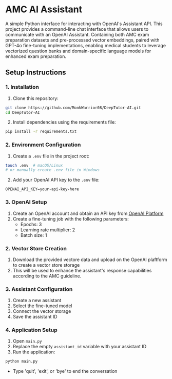 # AMC AI Assistant

A simple Python interface for interacting with OpenAI's Assistant API. This project provides a command-line chat interface that allows users to communicate with an OpenAI Assistant.
Containing both AMC exam preparation datasets and pre-processed vector embeddings, paired with GPT-4o fine-tuning implementations, enabling medical students to leverage vectorized question banks and domain-specific language models for enhanced exam preparation.


## Setup Instructions

### 1. Installation

1. Clone this repository:
```bash
git clone https://github.com/MonkWarrior08/DeepTutor-AI.git
cd DeepTutor-AI
```

2. Install dependencies using the requirements file:
```bash
pip install -r requirements.txt
```

### 2. Environment Configuration

1. Create a `.env` file in the project root:
```bash
touch .env  # macOS/Linux
# or manually create .env file in Windows
```

2. Add your OpenAI API key to the `.env` file:
```
OPENAI_API_KEY=your-api-key-here
```

### 3. OpenAI Setup

1. Create an OpenAI account and obtain an API key from [OpenAI Platform](https://platform.openai.com/)
2. Create a fine-tuning job with the following parameters:
   - Epochs: 3
   - Learning rate multiplier: 2
   - Batch size: 1

### 2. Vector Store Creation
1. Download the provided vectore data and upload on the OpenAI plaftform to create a vector store storage
2. This will be used to enhance the assistant's response capabilities according to the AMC guideline.

### 3. Assistant Configuration
1. Create a new assistant
2. Select the fine-tuned model
3. Connect the vector storage
4. Save the assistant ID

### 4. Application Setup
1. Open `main.py`
2. Replace the empty `assistant_id` variable with your assistant ID
3. Run the application:
```bash
python main.py
```
- Type 'quit', 'exit', or 'bye' to end the conversation





